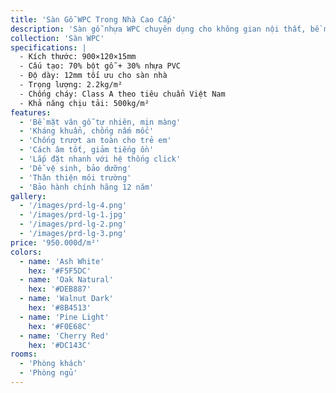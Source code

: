 ```yaml
---
title: 'Sàn Gỗ WPC Trong Nhà Cao Cấp'
description: 'Sàn gỗ nhựa WPC chuyên dụng cho không gian nội thất, bề mặt mịn màng, kháng khuẩn và chống trượt an toàn'
collection: 'Sàn WPC'
specifications: |
  - Kích thước: 900×120×15mm
  - Cấu tạo: 70% bột gỗ + 30% nhựa PVC
  - Độ dày: 12mm tối ưu cho sàn nhà
  - Trọng lượng: 2.2kg/m²
  - Chống cháy: Class A theo tiêu chuẩn Việt Nam
  - Khả năng chịu tải: 500kg/m²
features:
  - 'Bề mặt vân gỗ tự nhiên, mịn màng'
  - 'Kháng khuẩn, chống nấm mốc'
  - 'Chống trượt an toàn cho trẻ em'
  - 'Cách âm tốt, giảm tiếng ồn'
  - 'Lắp đặt nhanh với hệ thống click'
  - 'Dễ vệ sinh, bảo dưỡng'
  - 'Thân thiện môi trường'
  - 'Bảo hành chính hãng 12 năm'
gallery:
  - '/images/prd-lg-4.png'
  - '/images/prd-lg-1.jpg'
  - '/images/prd-lg-2.png'
  - '/images/prd-lg-3.png'
price: '950.000đ/m²'
colors:
  - name: 'Ash White'
    hex: '#F5F5DC'
  - name: 'Oak Natural'
    hex: '#DEB887'
  - name: 'Walnut Dark'
    hex: '#8B4513'
  - name: 'Pine Light'
    hex: '#F0E68C'
  - name: 'Cherry Red'
    hex: '#DC143C'
rooms:
  - 'Phòng khách'
  - 'Phòng ngủ'
---
```


